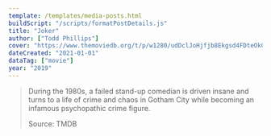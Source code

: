 ```yaml
---
template: /templates/media-posts.html
buildScript: "/scripts/formatPostDetails.js"
title: "Joker"
author: ["Todd Phillips"]
cover: "https://www.themoviedb.org/t/p/w1280/udDclJoHjfjb8Ekgsd4FDteOkCU.jpg"
dateCreated: "2021-01-01"
dataTag: ["movie"]
year: "2019"
---
```


> During the 1980s, a failed stand-up comedian is driven insane and turns to a life of crime and chaos in Gotham City while becoming an infamous psychopathic crime figure.
>
> Source: TMDB
